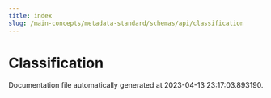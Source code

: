 ```yaml
---
title: index
slug: /main-concepts/metadata-standard/schemas/api/classification
---
```


# Classification

Documentation file automatically generated at 2023-04-13 23:17:03.893190.
